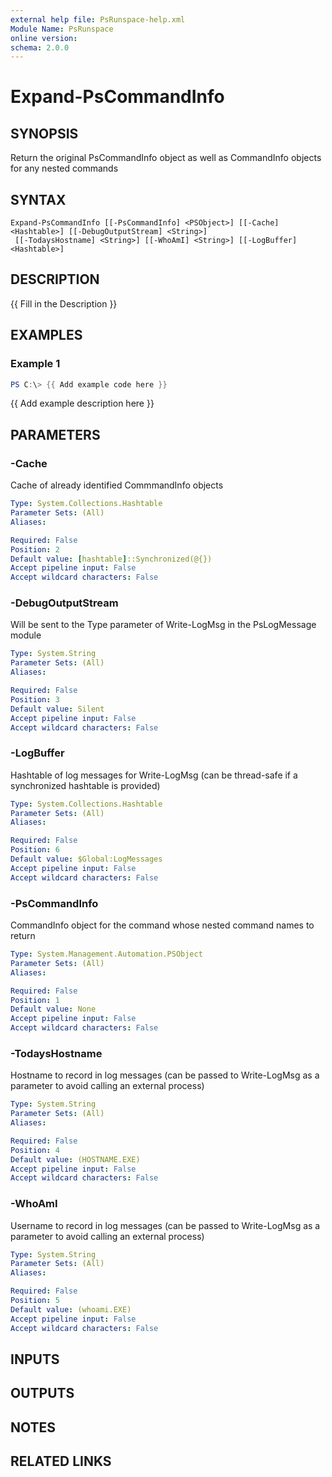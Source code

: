 ```yaml
---
external help file: PsRunspace-help.xml
Module Name: PsRunspace
online version:
schema: 2.0.0
---
```


# Expand-PsCommandInfo

## SYNOPSIS
Return the original PsCommandInfo object as well as CommandInfo objects for any nested commands

## SYNTAX

```
Expand-PsCommandInfo [[-PsCommandInfo] <PSObject>] [[-Cache] <Hashtable>] [[-DebugOutputStream] <String>]
 [[-TodaysHostname] <String>] [[-WhoAmI] <String>] [[-LogBuffer] <Hashtable>]
```

## DESCRIPTION
{{ Fill in the Description }}

## EXAMPLES

### Example 1
```powershell
PS C:\> {{ Add example code here }}
```

{{ Add example description here }}

## PARAMETERS

### -Cache
Cache of already identified CommmandInfo objects

```yaml
Type: System.Collections.Hashtable
Parameter Sets: (All)
Aliases:

Required: False
Position: 2
Default value: [hashtable]::Synchronized(@{})
Accept pipeline input: False
Accept wildcard characters: False
```

### -DebugOutputStream
Will be sent to the Type parameter of Write-LogMsg in the PsLogMessage module

```yaml
Type: System.String
Parameter Sets: (All)
Aliases:

Required: False
Position: 3
Default value: Silent
Accept pipeline input: False
Accept wildcard characters: False
```

### -LogBuffer
Hashtable of log messages for Write-LogMsg (can be thread-safe if a synchronized hashtable is provided)

```yaml
Type: System.Collections.Hashtable
Parameter Sets: (All)
Aliases:

Required: False
Position: 6
Default value: $Global:LogMessages
Accept pipeline input: False
Accept wildcard characters: False
```

### -PsCommandInfo
CommandInfo object for the command whose nested command names to return

```yaml
Type: System.Management.Automation.PSObject
Parameter Sets: (All)
Aliases:

Required: False
Position: 1
Default value: None
Accept pipeline input: False
Accept wildcard characters: False
```

### -TodaysHostname
Hostname to record in log messages (can be passed to Write-LogMsg as a parameter to avoid calling an external process)

```yaml
Type: System.String
Parameter Sets: (All)
Aliases:

Required: False
Position: 4
Default value: (HOSTNAME.EXE)
Accept pipeline input: False
Accept wildcard characters: False
```

### -WhoAmI
Username to record in log messages (can be passed to Write-LogMsg as a parameter to avoid calling an external process)

```yaml
Type: System.String
Parameter Sets: (All)
Aliases:

Required: False
Position: 5
Default value: (whoami.EXE)
Accept pipeline input: False
Accept wildcard characters: False
```

## INPUTS

## OUTPUTS

## NOTES

## RELATED LINKS
